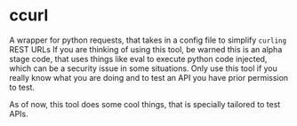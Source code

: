 # ccurl
A wrapper for python requests, that takes in a config file to simplify `curling` REST URLs
If you are thinking of using this tool, be warned this is an alpha stage code, that uses
things like eval to execute python code injected, which can be a security issue in some
situations. Only use this tool if you really know what you are doing and to test an API
you have prior permission to test.

As of now, this tool does some cool things, that is specially tailored to test APIs.

